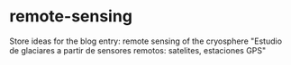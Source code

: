 # remote-sensing
Store ideas for the blog entry: remote sensing of the cryosphere
"Estudio de glaciares a partir de sensores remotos: satelites, estaciones GPS"
